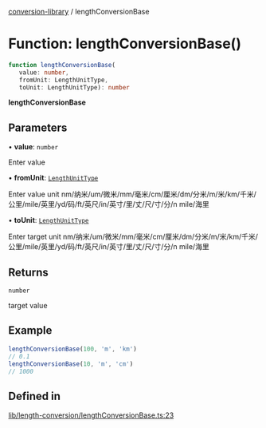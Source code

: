 [conversion-library](../globals.md) / lengthConversionBase

# Function: lengthConversionBase()

```ts
function lengthConversionBase(
   value: number, 
   fromUnit: LengthUnitType, 
   toUnit: LengthUnitType): number
```

**lengthConversionBase**

<Badge type="tip" text="version: v0.0.13+" />

## Parameters

• **value**: `number`

Enter value

• **fromUnit**: [`LengthUnitType`](../type-aliases/LengthUnitType.md)

Enter value unit nm/纳米/um/微米/mm/毫米/cm/厘米/dm/分米/m/米/km/千米/公里/mile/英里/yd/码/ft/英尺/in/英寸/里/丈/尺/寸/分/n mile/海里

• **toUnit**: [`LengthUnitType`](../type-aliases/LengthUnitType.md)

Enter target unit nm/纳米/um/微米/mm/毫米/cm/厘米/dm/分米/m/米/km/千米/公里/mile/英里/yd/码/ft/英尺/in/英寸/里/丈/尺/寸/分/n mile/海里

## Returns

`number`

target value

## Example

```ts
lengthConversionBase(100, 'm', 'km')
// 0.1
lengthConversionBase(10, 'm', 'cm')
// 1000
```

## Defined in

[lib/length-conversion/lengthConversionBase.ts:23](https://github.com/fxss5201/conversion-library/blob/main/lib/length-conversion/lengthConversionBase.ts#L23)
